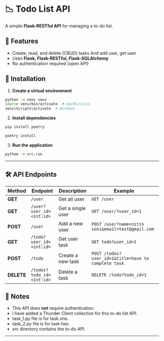 # **📉 Todo List API**  

A simple **Flask-RESTful API** for managing a to-do list.

## **🚀 Features**  
- Create, read, and delete (CRUD) tasks  And add user, get user 
- Uses **Flask, Flask-RESTful, Flask-SQLAlchemy**  
- No authentication required (open API)  

## **📛 Installation**  

1. **Create a virtual environment**  
```sh
python -m venv venv
source venv/bin/activate  # macOS/Linux
venv\Scripts\activate  # Windows
```

2. **Install dependencies**  
```sh
pip install poetry

poetry install
```


3. **Run the application**  
```sh
pythom -m src.run
```

---

## **🛠 API Endpoints**  

| Method | Endpoint        | Description          | Example |
|--------|----------------|----------------------|---------|
| **GET** | `/user`        | Get all user       | `GET /user` |
| **GET** | `/user?user_id=<int:id>`   | Get a single user   | `GET /user/?user_id=1` |
| **POST** | `/user`       | Add a new user   | `POST /user?name=nitin soni&email=test@gmail.com` |
| **GET** | `/todo?user_id=<int:id>`   | Get user task   | `GET todo?user_id=1` |
| **POST** | `/todo`       | Create a new task   | `POST /todos?user_id=1&title=have to complete task ` |
| **DELETE** | `/todos?todo_id=<int:id>` | Delete a task       | `DELETE /todo?todo_id=1` |


## **📌 Notes**  
- This API does **not** require authentication.  
- I have added a Thunder Client collection for this to-do list API.
- task_1.py file is for task one.
- task_2.py file is for task two.
- src directory contains the to-do API. 
---